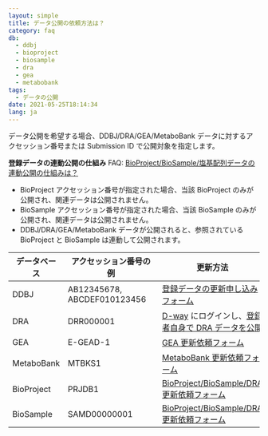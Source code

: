 ```yaml
---
layout: simple
title: データ公開の依頼方法は？
category: faq
db:
  - ddbj
  - bioproject
  - biosample
  - dra
  - gea
  - metabobank
tags: 
  - データの公開
date: 2021-05-25T18:14:34
lang: ja
---
```


データ公開を希望する場合、DDBJ/DRA/GEA/MetaboBank データに対するアクセッション番号または Submission ID で公開対象を指定します。

**登録データの連動公開の仕組み**   FAQ: [BioProject/BioSample/塩基配列データの連動公開の仕組みは？](/faq/ja/bp-bs-seq-release.html)
- BioProject アクセッション番号が指定された場合、当該 BioProject のみが公開され、関連データは公開されません。    
- BioSample アクセッション番号が指定された場合、当該 BioSample のみが公開され、関連データは公開されません。    
- DDBJ/DRA/GEA/MetaboBank データが公開されると、参照されている BioProject と BioSample は連動して公開されます。  

<table class="table_faq">
  <thead>
    <tr>
      <th>データベース</th>
      <th>アクセッション番号の例</th>
      <th>更新方法</th>
    </tr>
  </thead>
  <tbody>
    <tr>
      <td>DDBJ</td> 
      <td>AB12345678, ABCDEF010123456　</td>
      <td><a href="https://forms.gle/Xx6wPKFgQDHdvXJG9">登録データの更新申し込みフォーム</a></td>      
    </tr>
    <tr>
      <td>DRA</td> 
      <td>DRR000001</td> 
      <td><a href="https://ddbj.nig.ac.jp/D-way">D-way</a> にログインし、<a href="/dra/update.html#change-hold-date">登録者自身で DRA データを公開</a></td> 
    </tr>    
    <tr>
      <td>GEA</td> 
      <td>E-GEAD-1</td> 
      <td><a href="https://forms.gle/BQR6d9gZ3Prox1G89">GEA 更新依頼フォーム</a></td> 
    </tr>
    <tr>
      <td>MetaboBank</td> 
      <td>MTBKS1</td> 
      <td><a href="https://forms.gle/3Xx3W4ch3eyJpYc48">MetaboBank 更新依頼フォーム</a></td> 
    </tr>
    <tr>
      <td>BioProject</td> 
      <td>PRJDB1</td> 
      <td><a href="https://forms.gle/FuLvUNFeciTEdzQcA">BioProject/BioSample/DRA  更新依頼フォーム</a></td> 
    </tr>
    <tr>
      <td>BioSample</td> 
      <td>SAMD00000001</td> 
      <td><a href="https://forms.gle/FuLvUNFeciTEdzQcA">BioProject/BioSample/DRA  更新依頼フォーム</a></td> 
    </tr>
  </tbody>
</table>
